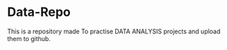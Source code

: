 # Data-Repo
This is a repository made To practise DATA ANALYSIS projects and upload them to github.

